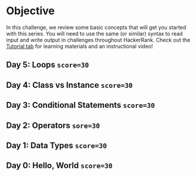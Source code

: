 # Objective

In this challenge, we review some basic concepts that will get you started with this series.
You will need to use the same (or similar) syntax to read input and write output in challenges throughout HackerRank.
Check out the [Tutorial tab](https://www.hackerrank.com/challenges/30-hello-world/tutorial) for learning materials and an instructional video!

## Day 5: Loops `score=30`
## Day 4: Class vs Instance `score=30`
## Day 3: Conditional Statements `score=30`
## Day 2: Operators `sore=30`
## Day 1: Data Types `score=30`
## Day 0: Hello, World `score=30`

